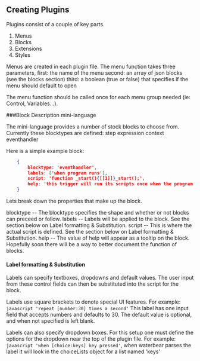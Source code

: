 ## Creating Plugins

Plugins consist of a couple of key parts.

1. Menus
2. Blocks
3. Extensions
4. Styles

Menus are created in each plugin file. The menu function takes three parameters,
first: the name of the menu
second: an array of json blocks (see the blocks section)
third: a boolean (true or false) that specifies if the menu should default to open

The menu function should be called once for each menu group needed (ie: Control, Variables...).

###Block Description mini-language

The mini-language provides a number of stock blocks to choose from.
Currently these blocktypes are defined:
step
expression
context
eventhandler

Here is a simple example block:
``` json
	{
        blocktype: 'eventhandler',
        labels: ['when program runs'],
        script: 'function _start(){[[1]]}_start();',
        help: 'this trigger will run its scripts once when the program starts'
    }
```

Lets break down the properties that make up the block.

blocktype	-- The blocktype specifies the shape and whether or not blocks can preceed or follow.
labels		-- Labels will be applied to the block. See the section below on Label formatting & Substitution.
script		-- This is where the actual script is defined. See the section below on Label formatting & Substitution. 
help		-- The value of help will appear as a tooltip on the block. Hopefully soon there will be a way to better document the function of blocks.


#### Label formatting & Substitution
Labels can specify textboxes, dropdowns and default values. The user input from these control fields can then be substituted into the script for the block.

Labels use square brackets to denote special UI features. For example: ``` javascript 'repeat [number:30] times a second' ```
This label has one input field that accepts numbers and defaults to 30. The default value is optional, and when not specified is left blank.

Labels can also specify dropdown boxes. For this setup one must define the options for the dropdown near the top of the plugin file.
For example: ``` javascript 'when [choice:keys] key pressed' ```, when waterbear parses the label it will look in the choiceLists object for a list named 'keys'
